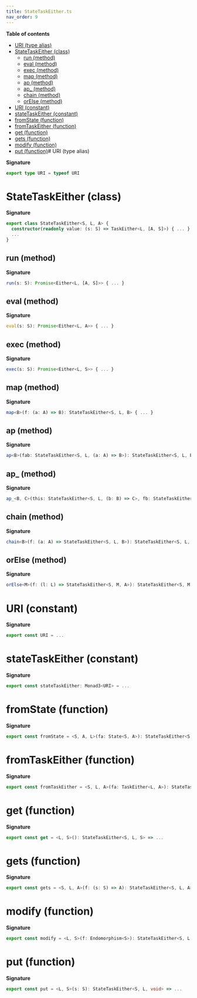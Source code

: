 ```yaml
---
title: StateTaskEither.ts
nav_order: 9
---
```


**Table of contents**

- [URI (type alias)](#uri-type-alias)
- [StateTaskEither (class)](#statetaskeither-class)
  - [run (method)](#run-method)
  - [eval (method)](#eval-method)
  - [exec (method)](#exec-method)
  - [map (method)](#map-method)
  - [ap (method)](#ap-method)
  - [ap\_ (method)](#ap_-method)
  - [chain (method)](#chain-method)
  - [orElse (method)](#orelse-method)
- [URI (constant)](#uri-constant)
- [stateTaskEither (constant)](#statetaskeither-constant)
- [fromState (function)](#fromstate-function)
- [fromTaskEither (function)](#fromtaskeither-function)
- [get (function)](#get-function)
- [gets (function)](#gets-function)
- [modify (function)](#modify-function)
- [put (function)](#put-function)# URI (type alias)

**Signature**

```ts
export type URI = typeof URI
```

# StateTaskEither (class)

**Signature**

```ts
export class StateTaskEither<S, L, A> {
  constructor(readonly value: (s: S) => TaskEither<L, [A, S]>) { ... }
  ...
}
```

## run (method)

**Signature**

```ts
run(s: S): Promise<Either<L, [A, S]>> { ... }
```

## eval (method)

**Signature**

```ts
eval(s: S): Promise<Either<L, A>> { ... }
```

## exec (method)

**Signature**

```ts
exec(s: S): Promise<Either<L, S>> { ... }
```

## map (method)

**Signature**

```ts
map<B>(f: (a: A) => B): StateTaskEither<S, L, B> { ... }
```

## ap (method)

**Signature**

```ts
ap<B>(fab: StateTaskEither<S, L, (a: A) => B>): StateTaskEither<S, L, B> { ... }
```

## ap\_ (method)

**Signature**

```ts
ap_<B, C>(this: StateTaskEither<S, L, (b: B) => C>, fb: StateTaskEither<S, L, B>): StateTaskEither<S, L, C> { ... }
```

## chain (method)

**Signature**

```ts
chain<B>(f: (a: A) => StateTaskEither<S, L, B>): StateTaskEither<S, L, B> { ... }
```

## orElse (method)

**Signature**

```ts
orElse<M>(f: (l: L) => StateTaskEither<S, M, A>): StateTaskEither<S, M, A> { ... }
```

# URI (constant)

**Signature**

```ts
export const URI = ...
```

# stateTaskEither (constant)

**Signature**

```ts
export const stateTaskEither: Monad3<URI> = ...
```

# fromState (function)

**Signature**

```ts
export const fromState = <S, A, L>(fa: State<S, A>): StateTaskEither<S, L, A> => ...
```

# fromTaskEither (function)

**Signature**

```ts
export const fromTaskEither = <S, L, A>(fa: TaskEither<L, A>): StateTaskEither<S, L, A> => ...
```

# get (function)

**Signature**

```ts
export const get = <L, S>(): StateTaskEither<S, L, S> => ...
```

# gets (function)

**Signature**

```ts
export const gets = <S, L, A>(f: (s: S) => A): StateTaskEither<S, L, A> => ...
```

# modify (function)

**Signature**

```ts
export const modify = <L, S>(f: Endomorphism<S>): StateTaskEither<S, L, void> => ...
```

# put (function)

**Signature**

```ts
export const put = <L, S>(s: S): StateTaskEither<S, L, void> => ...
```
